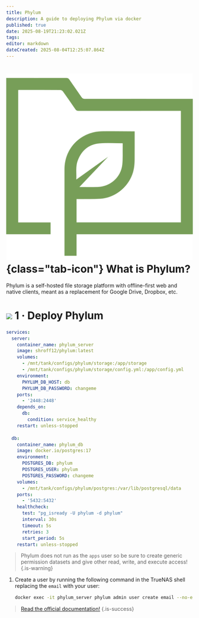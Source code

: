 ```yaml
---
title: Phylum
description: A guide to deploying Phylum via docker
published: true
date: 2025-08-19T21:23:02.021Z
tags: 
editor: markdown
dateCreated: 2025-08-04T12:25:07.864Z
---
```


# ![](/phylum.png){class="tab-icon"} What is Phylum?
Phylum is a self-hosted file storage platform with offline-first web and native clients, meant as a replacement for Google Drive, Dropbox, etc.
# <img src="/docker.png" class="tab-icon"> 1 · Deploy Phylum
```yaml
services:
  server:
    container_name: phylum_server
    image: shroff12/phylum:latest
    volumes:
      - /mnt/tank/configs/phylum/storage:/app/storage
      - /mnt/tank/configs/phylum/storage/config.yml:/app/config.yml
    environment:
      PHYLUM_DB_HOST: db
      PHYLUM_DB_PASSWORD: changeme
    ports:
      - '2448:2448'
    depends_on:
      db:
        condition: service_healthy
    restart: unless-stopped

  db:
    container_name: phylum_db
    image: docker.io/postgres:17
    environment:
      POSTGRES_DB: phylum
      POSTGRES_USER: phylum
      POSTGRES_PASSWORD: changeme
    volumes:
      - /mnt/tank/configs/phylum/postgres:/var/lib/postgresql/data
    ports:
      - '5432:5432'
    healthcheck:
      test: "pg_isready -U phylum -d phylum"
      interval: 30s
      timeout: 5s
      retries: 3
      start_period: 5s
    restart: unless-stopped

```

> Phylum does not run as the `apps` user so be sure to create generic permission datasets and give other read, write, and execute access!
{.is-warning}


1. Create a user by running the following command in the TrueNAS shell replacing the `email` with your user:
    ```bash
    docker exec -it phylum_server phylum admin user create email --no-email
    ```

> [Read the official documentation!](https://codeberg.org/shroff/phylum)
{.is-success}
